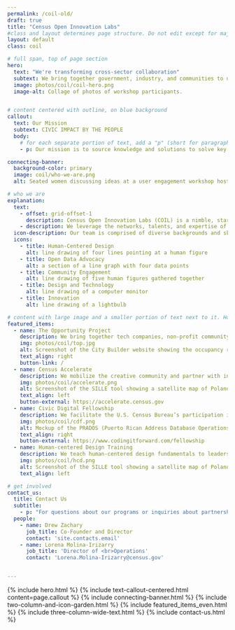 ```yaml
---
permalink: /coil-old/
draft: true
title: "Census Open Innovation Labs"
#class and layout determines page structure. Do not edit except for major updates!
layout: default
class: coil

# full span, top of page section
hero:
  text: "We're transforming cross-sector collaboration"
  subtext: We bring together government, industry, and communities to unleash creativity and solve national challenges.
  image: photos/coil/coil-hero.png
  image-alt: Collage of photos of workshop participants.


# content centered with outline, on blue background
callout:
  text: Our Mission
  subtext: CIVIC IMPACT BY THE PEOPLE
  body:
    # for each separate portion of text, add a "p" (short for paragraph)
    - p: Our mission is to source knowledge and solutions to solve key challenges for the Census Bureau and the public at large through user-centered design, data, creative media, and technology.

connecting-banner:
  background-color: primary
  image: coil/who-we-are.png
  alt: Seated women discussing ideas at a user engagement workshop hosted by The Opportunity Project

# who we are
explanation:
  text:
    - offset: grid-offset-1
      description: Census Open Innovation Labs (COIL) is a nimble, startup-like team within the U.S. Census Bureau with a portfolio of initiatives that are setting a standard for open innovation across government.
    - description: We leverage the networks, talents, and expertise of companies, organizations and individuals outside our own walls and encourage disparate groups to innovate together.
  icon-description: Our team is comprised of diverse backgrounds and skillsets. Our unique breadth of expertise allows us to engage effectively with a wide variety of stakeholders.
  icons:
    - title: Human-Centered Design
      alt: line drawing of four lines pointing at a human figure
    - title: Open Data Advocacy
      alt: a section of a line graph with four data points
    - title: Community Engagement
      alt: line drawing of five human figures gathered together
    - title: Design and Technology
      alt: line drawing of a computer monitor
    - title: Innovation
      alt: line drawing of a lightbulb

# content with large image and a smaller portion of text next to it. How the image and text are placed next to each other is determined by the value for the "text align"
featured_items:
  - name: The Opportunity Project
    description: We bring together tech companies, non-profit community groups, and federal agencies to build tools that advance economic opportunity using federal open data.
    img: photos/coil/top.jpg
    alt: Screenshot of the City Builder website showing the occupancy rate of a selected region
    text_align: right
    button-link: /
  - name: Census Accelerate
    description: We mobilize the creative community and partner with influential stars to spread awareness about the importance of the 2020 Census and combat mis- and dis-information.
    img: photos/coil/accelerate.png
    alt: Screenshot of the SILLE tool showing a satellite map of Poland with interactive features
    text_align: left
    button-external: https://accelerate.census.gov
  - name: Civic Digital Fellowship
    description: We facilitate the U.S. Census Bureau’s participation in this first-of-its-kind internship program that empowers computer science, data science, and design students to create social good by breaking down the barriers to entry in social impact spaces.
    img: photos/coil/cdf.png
    alt: Mockup of the PRADOS (Puerto Rican Address Database Operations Support) tool on an iPad
    text_align: right
    button-external: https://www.codingitforward.com/fellowship
  - name: Human-centered Design Training
    description: We teach human-centered design fundamentals to leaders at the U.S. Census Bureau to introduce new problem solving methods and methods for collaboration.
    img: photos/coil/hcd.png
    alt: Screenshot of the SILLE tool showing a satellite map of Poland with interactive features
    text_align: left

# get involved
contact_us:
  title: Contact Us
  subtitle:
    - p: "For questions about our programs or inquiries about partnerships, please reach out to:"
  people:
    - name: Drew Zachary
      job_title: Co-Founder and Director
      contact: 'site.contacts.email'  
    - name: Lorena Molina-Irizarry
      job_title: 'Director of <br>Operations'
      contact: 'Lorena.Molina-Irizarry@census.gov'


---
```

{% include hero.html %}
{% include text-callout-centered.html content=page.callout %}
{% include connecting-banner.html %}
{% include two-column-and-icon-garden.html %}
{% include featured_items_even.html %}
{% include three-column-wide-text.html %}
{% include contact-us.html %}
